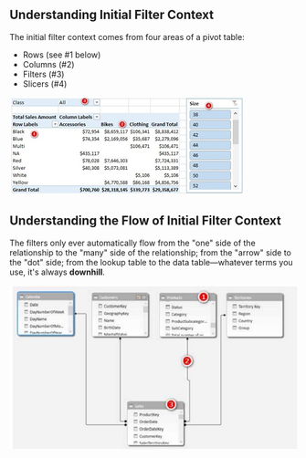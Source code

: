 ## Understanding Initial Filter Context

The initial filter context comes from four areas of a pivot table:
- Rows (see #1 below)
- Columns (#2)
- Filters (#3)
- Slicers (#4)

![Alt Text](https://github.com/manlynn/Power_BI_DAX/blob/main/images/1.Filter%20Context.jpg)


## Understanding the Flow of Initial Filter Context

The filters only ever automatically flow from the "one" side of the relationship to the "many" side of the relationship; from the "arrow" side to the "dot" side; from the lookup table to the data table—whatever terms you use, it's always **downhill**. 

![Alt Text](https://github.com/manlynn/Power_BI_DAX/blob/main/images/1.1.Filter%20Context.jpg)

